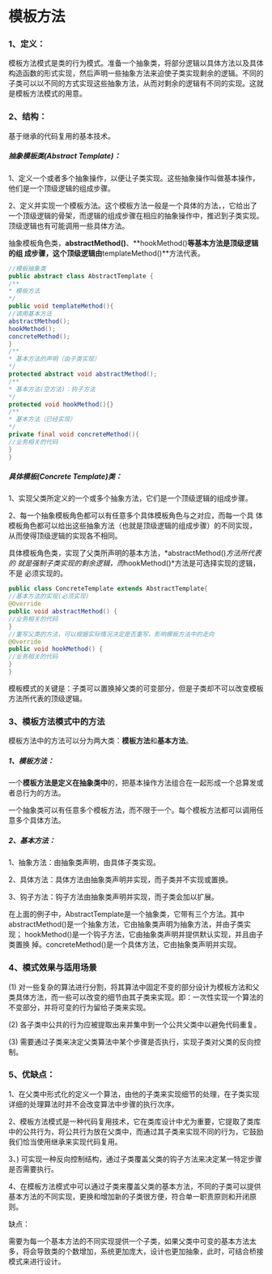 # 模板方法

### 1、定义：

模板方法模式是类的行为模式。准备一个抽象类，将部分逻辑以具体方法以及具体 构造函数的形式实现，然后声明一些抽象方法来迫使子类实现剩余的逻辑。不同的 子类可以以不同的方式实现这些抽象方法，从而对剩余的逻辑有不同的实现。这就 是模板方法模式的用意。

### 2、结构：

基于继承的代码复用的基本技术。

##### 抽象模板类(Abstract Template)：

1、定义一个或者多个抽象操作，以便让子类实现。这些抽象操作叫做基本操作，他们是一个顶级逻辑的组成步骤。

2、定义并实现一个模板方法。这个模板方法一般是一个具体的方法，，它给出了 一个顶级逻辑的骨架，而逻辑的组成步骤在相应的抽象操作中，推迟到子类实现。 顶级逻辑也有可能调用一些具体方法。

抽象模板角色类，**abstractMethod()**、**hookMethod()**等基本方法是顶级逻辑的组 成步骤，这个顶级逻辑由**templateMethod()**方法代表。

```java
//模板抽象类
public abstract class AbstractTemplate {
/**
* 模板方法
*/
public void templateMethod(){
//调用基本方法
abstractMethod();
hookMethod();
concreteMethod();
}
/**
* 基本方法的声明（由子类实现）
*/
protected abstract void abstractMethod();
/**
* 基本方法(空方法)：钩子方法
*/
protected void hookMethod(){}
/**
* 基本方法（已经实现）
*/
private final void concreteMethod(){
//业务相关的代码
}
}

```



##### 具体模板(Concrete Template)类：

1、实现父类所定义的一个或多个抽象方法，它们是一个顶级逻辑的组成步骤。

2、每一个抽象模板角色都可以有任意多个具体模板角色与之对应，而每一个具 体模板角色都可以给出这些抽象方法（也就是顶级逻辑的组成步骤）的不同实现， 从而使得顶级逻辑的实现各不相同。

具体模板角色类，实现了父类所声明的基本方法，*abstractMethod()*方法所代表的 就是强制子类实现的剩余逻辑，而*hookMethod()*方法是可选择实现的逻辑，不是 必须实现的。

```java
public class ConcreteTemplate extends AbstractTemplate{
//基本方法的实现(必须实现)
@Override
public void abstractMethod() {
//业务相关的代码
}
//重写父类的方法，可以根据实际情况决定是否重写，影响模板方法中的走向
@Override
public void hookMethod() {
//业务相关的代码
}
}

```



模板模式的关键是：子类可以置换掉父类的可变部分，但是子类却不可以改变模板 方法所代表的顶级逻辑。

### 3、模板方法模式中的方法

模板方法中的方法可以分为两大类：**模板方法**和**基本方法**。

##### 1、模板方法：

一个**模板方法是定义在抽象类中**的，把基本操作方法组合在一起形成一个总算发或者总行为的方法。

一个抽象类可以有任意多个模板方法，而不限于一个。每个模板方法都可以调用任意多个具体方法。

##### 2、基本方法：

1、抽象方法：由抽象类声明，由具体子类实现。

2、具体方法：具体方法由抽象类声明并实现，而子类并不实现或置换。

3、钩子方法：钩子方法由抽象类声明并实现，而子类会加以扩展。

在上面的例子中，AbstractTemplate是一个抽象类，它带有三个方法。其中 abstractMethod()是一个抽象方法，它由抽象类声明为抽象方法，并由子类实现； hookMethod()是一个钩子方法，它由抽象类声明并提供默认实现，并且由子类置换 掉。concreteMethod()是一个具体方法，它由抽象类声明并实现。

### 4、模式效果与适用场景

(1) 对一些复杂的算法进行分割，将其算法中固定不变的部分设计为模板方法和父 类具体方法，而一些可以改变的细节由其子类来实现。即：一次性实现一个算法的 不变部分，并将可变的行为留给子类来实现。

(2) 各子类中公共的行为应被提取出来并集中到一个公共父类中以避免代码重复。

(3) 需要通过子类来决定父类算法中某个步骤是否执行，实现子类对父类的反向控制。

### 5、优缺点：

1、在父类中形式化的定义一个算法，由他的子类来实现细节的处理，在子类实现详细的处理算法时并不会改变算法中步骤的执行次序。

2、模板方法模式是一种代码复用技术，它在类库设计中尤为重要，它提取了类库 中的公共行为，将公共行为放在父类中，而通过其子类来实现不同的行为，它鼓励 我们恰当使用继承来实现代码复用。

3、) 可实现一种反向控制结构，通过子类覆盖父类的钩子方法来决定某一特定步骤 是否需要执行。

4、在模板方法模式中可以通过子类来覆盖父类的基本方法，不同的子类可以提供 基本方法的不同实现，更换和增加新的子类很方便，符合单一职责原则和开闭原 则。

缺点：

需要为每一个基本方法的不同实现提供一个子类，如果父类中可变的基本方法太 多，将会导致类的个数增加，系统更加庞大，设计也更加抽象，此时，可结合桥接 模式来进行设计。

















